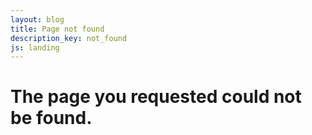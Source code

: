 ```yaml
---
layout: blog
title: Page not found
description_key: not_found
js: landing
---
```


The page you requested could not be found.
==========================================

